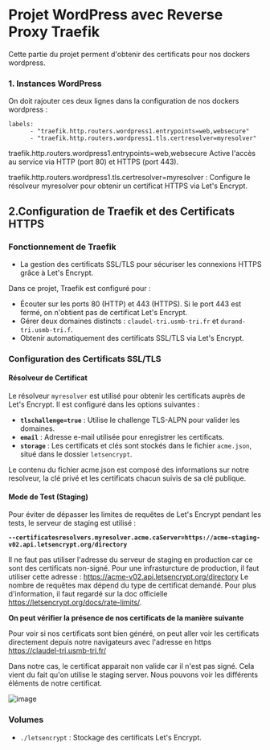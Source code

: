 
# Projet WordPress avec Reverse Proxy Traefik

Cette partie du projet perment d'obtenir des certificats pour nos dockers wordpress.

### 1. Instances WordPress

On doit rajouter ces deux lignes dans la configuration de nos dockers wordpress :

```
labels:
      - "traefik.http.routers.wordpress1.entrypoints=web,websecure"
      - "traefik.http.routers.wordpress1.tls.certresolver=myresolver"
```

traefik.http.routers.wordpress1.entrypoints=web,websecure 
Active l'accès au service via HTTP (port 80) et HTTPS (port 443).

traefik.http.routers.wordpress1.tls.certresolver=myresolver :
Configure le résolveur myresolver pour obtenir un certificat HTTPS via Let's Encrypt.

## 2.Configuration de Traefik et des Certificats HTTPS

### Fonctionnement de Traefik
- La gestion des certificats SSL/TLS pour sécuriser les connexions HTTPS grâce à Let's Encrypt.

Dans ce projet, Traefik est configuré pour :
- Écouter sur les ports 80 (HTTP) et 443 (HTTPS). Si le port 443 est fermé, on n'obtient pas de certificat Let's Encrypt. 
- Gérer deux domaines distincts : `claudel-tri.usmb-tri.fr` et `durand-tri.usmb-tri.f`.
- Obtenir automatiquement des certificats SSL/TLS via Let's Encrypt.

### Configuration des Certificats SSL/TLS
#### Résolveur de Certificat
Le résolveur `myresolver` est utilisé pour obtenir les certificats auprès de Let's Encrypt. Il est configuré dans les options suivantes :
- **`tlschallenge=true`** : Utilise le challenge TLS-ALPN pour valider les domaines.
- **`email`** : Adresse e-mail utilisée pour enregistrer les certificats.
- **`storage`** : Les certificats et clés sont stockés dans le fichier `acme.json`, situé dans le dossier `letsencrypt`.

Le contenu du fichier acme.json est composé des informations sur notre resolveur, la clé privé et les certificats chacun suivis de sa clé publique.  

#### Mode de Test (Staging)
Pour éviter de dépasser les limites de requêtes de Let's Encrypt pendant les tests, le serveur de staging est utilisé :

**`--certificatesresolvers.myresolver.acme.caServer=https://acme-staging-v02.api.letsencrypt.org/directory`**


Il ne faut pas utiliser l'adresse du serveur de staging en production car ce sont des certificats non-signé. Pour une infrasturcture de production, il faut utiliser cette adresse : https://acme-v02.api.letsencrypt.org/directory
Le nombre de requêtes max dépend du type de certificat demandé. Pour plus d'information, il faut regardé sur la doc officielle https://letsencrypt.org/docs/rate-limits/. 


**On peut vérifier la présence de nos certificats de la manière suivante**

Pour voir si nos certificats sont bien généré, on peut aller voir les certificats directement depuis notre navigateurs avec l'adresse en https https://claudel-tri.usmb-tri.fr/ 

Dans notre cas, le certificat apparait non valide car il n'est pas signé. Cela vient du fait qu'on utilise le staging server. Nous pouvons voir les différents éléments de notre certificat.

![image](https://github.com/user-attachments/assets/22aed5f8-97ea-4bcd-8664-44e95cf1ab9f)



### Volumes
- `./letsencrypt` : Stockage des certificats Let's Encrypt.
